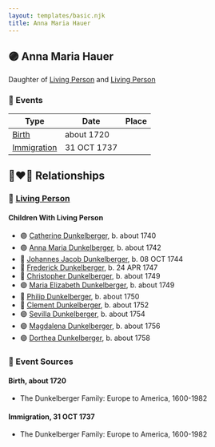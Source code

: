 ```yaml
---
layout: templates/basic.njk
title: Anna Maria Hauer
---
```

## 🟣 Anna Maria Hauer

Daughter of [Living Person](/people/2/22920858) and [Living Person](/people/4/46044031)

### 📆 Events

Type | Date | Place
------ | ------ | ------
[Birth](#event-041930f5-973c-4b30-9b3d-d4ce649e32ea) | about 1720 |
[Immigration](#event-c28dcb0c-c4be-4f43-989d-bc882b2524a0) | 31 OCT 1737 |

## 👩‍❤️‍👨 Relationships

### 🔵 [Living Person](/people/1/13545057)

#### Children With Living Person
* 🟣 [Catherine Dunkelberger](/people/1/19744824), b. about 1740
* 🟣 [Anna Maria Dunkelberger](/people/2/28076308), b. about 1742
* 🔵 [Johannes Jacob Dunkelberger](/people/3/3659869), b. 08 OCT 1744
* 🔵 [Frederick Dunkelberger](/people/2/29307544), b. 24 APR 1747
* 🔵 [Christopher Dunkelberger](/people/8/88832375), b. about 1749
* 🟣 [Maria Elizabeth Dunkelberger](/people/6/68027592), b. about 1749
* 🔵 [Philip Dunkelberger](/people/6/68247643), b. about 1750
* 🔵 [Clement Dunkelberger](/people/7/75287884), b. about 1752
* 🟣 [Sevilla Dunkelberger](/people/4/44893832), b. about 1754
* 🟣 [Magdalena Dunkelberger](/people/5/57016064), b. about 1756
* 🟣 [Dorthea Dunkelberger](/people/5/56682191), b. about 1758
### 📰 Event Sources

#### <a id="event-041930f5-973c-4b30-9b3d-d4ce649e32ea"></a> Birth, about 1720
* The Dunkelberger Family: Europe to America, 1600-1982

#### <a id="event-c28dcb0c-c4be-4f43-989d-bc882b2524a0"></a> Immigration, 31 OCT 1737
* The Dunkelberger Family: Europe to America, 1600-1982